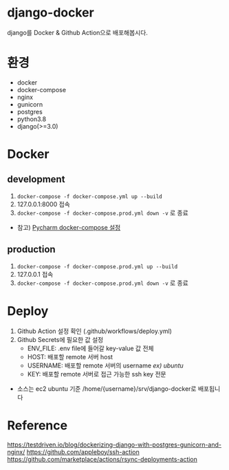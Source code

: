 # django-docker
django를 Docker & Github Action으로 배포해봅시다.

# 환경
- docker 
- docker-compose
- nginx
- gunicorn
- postgres
- python3.8
- django(>=3.0)


# Docker
## development
1. `docker-compose -f docker-compose.yml up --build`
2. 127.0.0.1:8000 접속
3. `docker-compose -f docker-compose.prod.yml down -v` 로 종료

- 참고) [Pycharm docker-compose 설정](https://www.jetbrains.com/help/pycharm/docker-compose.html#working)

## production
1. `docker-compose -f docker-compose.prod.yml up --build`
2. 127.0.0.1 접속
3. `docker-compose -f docker-compose.prod.yml down -v` 로 종료

# Deploy
1. Github Action 설정 확인 (.github/workflows/deploy.yml)
2. Github Secrets에 필요한 값 설정
    - ENV_FILE: .env file에 들어갈 key-value 값 전체
    - HOST: 배포할 remote 서버 host
    - USERNAME: 배포할 remote 서버의 username _ex) ubuntu_
    - KEY: 배포할 remote 서버로 접근 가능한 ssh key 전문

- 소스는 ec2 ubuntu 기준 /home/{username}/srv/django-docker로 배포됩니다

# Reference
https://testdriven.io/blog/dockerizing-django-with-postgres-gunicorn-and-nginx/
https://github.com/appleboy/ssh-action
https://github.com/marketplace/actions/rsync-deployments-action